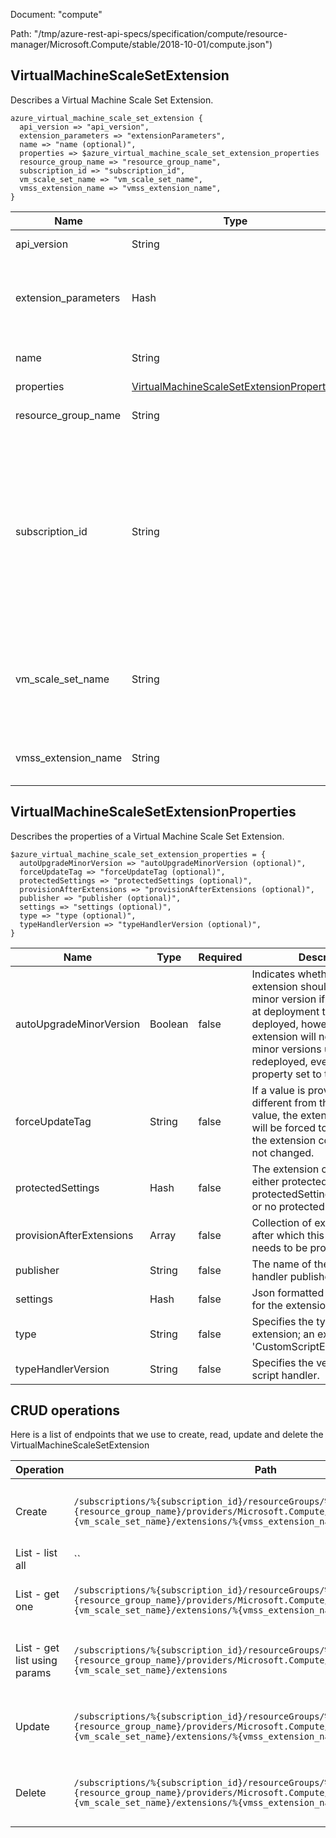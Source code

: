 Document: "compute"


Path: "/tmp/azure-rest-api-specs/specification/compute/resource-manager/Microsoft.Compute/stable/2018-10-01/compute.json")

## VirtualMachineScaleSetExtension

Describes a Virtual Machine Scale Set Extension.

```puppet
azure_virtual_machine_scale_set_extension {
  api_version => "api_version",
  extension_parameters => "extensionParameters",
  name => "name (optional)",
  properties => $azure_virtual_machine_scale_set_extension_properties
  resource_group_name => "resource_group_name",
  subscription_id => "subscription_id",
  vm_scale_set_name => "vm_scale_set_name",
  vmss_extension_name => "vmss_extension_name",
}
```

| Name        | Type           | Required       | Description       |
| ------------- | ------------- | ------------- | ------------- |
|api_version | String | true | Client Api Version. |
|extension_parameters | Hash | true | Parameters supplied to the Create VM scale set Extension operation. |
|name | String | false | The name of the extension. |
|properties | [VirtualMachineScaleSetExtensionProperties](#virtualmachinescalesetextensionproperties) | false |  |
|resource_group_name | String | true | The name of the resource group. |
|subscription_id | String | true | Subscription credentials which uniquely identify Microsoft Azure subscription. The subscription ID forms part of the URI for every service call. |
|vm_scale_set_name | String | true | The name of the VM scale set where the extension should be create or updated. |
|vmss_extension_name | String | true | The name of the VM scale set extension. |
        
## VirtualMachineScaleSetExtensionProperties

Describes the properties of a Virtual Machine Scale Set Extension.

```puppet
$azure_virtual_machine_scale_set_extension_properties = {
  autoUpgradeMinorVersion => "autoUpgradeMinorVersion (optional)",
  forceUpdateTag => "forceUpdateTag (optional)",
  protectedSettings => "protectedSettings (optional)",
  provisionAfterExtensions => "provisionAfterExtensions (optional)",
  publisher => "publisher (optional)",
  settings => "settings (optional)",
  type => "type (optional)",
  typeHandlerVersion => "typeHandlerVersion (optional)",
}
```

| Name        | Type           | Required       | Description       |
| ------------- | ------------- | ------------- | ------------- |
|autoUpgradeMinorVersion | Boolean | false | Indicates whether the extension should use a newer minor version if one is available at deployment time. Once deployed, however, the extension will not upgrade minor versions unless redeployed, even with this property set to true. |
|forceUpdateTag | String | false | If a value is provided and is different from the previous value, the extension handler will be forced to update even if the extension configuration has not changed. |
|protectedSettings | Hash | false | The extension can contain either protectedSettings or protectedSettingsFromKeyVault or no protected settings at all. |
|provisionAfterExtensions | Array | false | Collection of extension names after which this extension needs to be provisioned. |
|publisher | String | false | The name of the extension handler publisher. |
|settings | Hash | false | Json formatted public settings for the extension. |
|type | String | false | Specifies the type of the extension; an example is 'CustomScriptExtension'. |
|typeHandlerVersion | String | false | Specifies the version of the script handler. |



## CRUD operations

Here is a list of endpoints that we use to create, read, update and delete the VirtualMachineScaleSetExtension

| Operation | Path | Verb | Description | OperationID |
| ------------- | ------------- | ------------- | ------------- | ------------- |
|Create|`/subscriptions/%{subscription_id}/resourceGroups/%{resource_group_name}/providers/Microsoft.Compute/virtualMachineScaleSets/%{vm_scale_set_name}/extensions/%{vmss_extension_name}`|Put|The operation to create or update an extension.|VirtualMachineScaleSetExtensions_CreateOrUpdate|
|List - list all|``||||
|List - get one|`/subscriptions/%{subscription_id}/resourceGroups/%{resource_group_name}/providers/Microsoft.Compute/virtualMachineScaleSets/%{vm_scale_set_name}/extensions/%{vmss_extension_name}`|Get|The operation to get the extension.|VirtualMachineScaleSetExtensions_Get|
|List - get list using params|`/subscriptions/%{subscription_id}/resourceGroups/%{resource_group_name}/providers/Microsoft.Compute/virtualMachineScaleSets/%{vm_scale_set_name}/extensions`|Get|Gets a list of all extensions in a VM scale set.|VirtualMachineScaleSetExtensions_List|
|Update|`/subscriptions/%{subscription_id}/resourceGroups/%{resource_group_name}/providers/Microsoft.Compute/virtualMachineScaleSets/%{vm_scale_set_name}/extensions/%{vmss_extension_name}`|Put|The operation to create or update an extension.|VirtualMachineScaleSetExtensions_CreateOrUpdate|
|Delete|`/subscriptions/%{subscription_id}/resourceGroups/%{resource_group_name}/providers/Microsoft.Compute/virtualMachineScaleSets/%{vm_scale_set_name}/extensions/%{vmss_extension_name}`|Delete|The operation to delete the extension.|VirtualMachineScaleSetExtensions_Delete|
